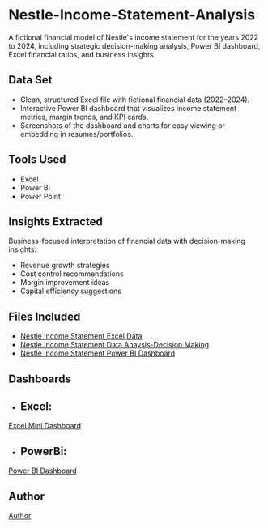 # Nestle-Income-Statement-Analysis
A fictional financial model of Nestlé's income statement for the years 2022 to 2024, including strategic decision-making analysis, Power BI dashboard, Excel financial ratios, and business insights.
## Data Set
- Clean, structured Excel file with fictional financial data (2022–2024).
-  Interactive Power BI dashboard that visualizes income statement metrics, margin trends, and KPI cards.
-  Screenshots of the dashboard and charts for easy viewing or embedding in resumes/portfolios.
## Tools Used
- Excel
- Power BI
- Power Point
## Insights Extracted
Business-focused interpretation of financial data with decision-making insights:
  - Revenue growth strategies
  - Cost control recommendations
  - Margin improvement ideas
  - Capital efficiency suggestions
## Files Included
- <a href="https://github.com/Saniamuqthar/Nestle-Income-Statement-Analysis/blob/main/Nestle%20Income%20Statement.xlsx">Nestle Income Statement Excel Data</a>
- <a href="https://github.com/Saniamuqthar/Nestle-Income-Statement-Analysis/blob/main/Income%20Statement%20Data%20Analysis.pptx">Nestle Income Statement Data Anaysis-Decision Making</a>
- <a href="https://github.com/Saniamuqthar/Nestle-Income-Statement-Analysis/blob/main/Nestle%20Income%20Statement.pbix">Nestle Income Statement Power BI Dashboard</a>
## Dashboards
- ## Excel:
<a href="https://github.com/Saniamuqthar/Nestle-Income-Statement-Analysis/blob/main/Nestle%20IS%20Mini%20Excel%20DB.jpg">Excel Mini Dashboard</a>
- ## PowerBi:
<a href="https://github.com/Saniamuqthar/Nestle-Income-Statement-Analysis/blob/main/Nestle%20IS%20Power%20BI%20DB.jpg">Power BI Dashboard</a>
## Author
<a href="https://github.com/Saniamuqthar">Author</a>
